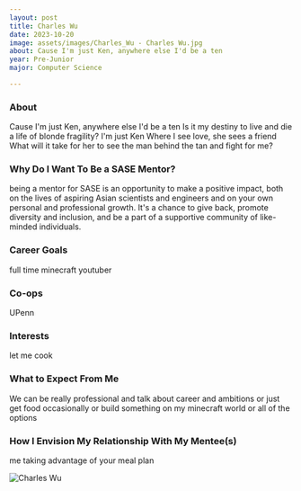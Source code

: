 ```yaml
---
layout: post
title: Charles Wu 
date: 2023-10-20
image: assets/images/Charles_Wu - Charles Wu.jpg
about: Cause I'm just Ken, anywhere else I'd be a ten                                                                                                                                Is it my destiny to live and die a life of blonde fragility?                                                                                                                         I'm just Ken                                                                                                                                              Where I see love, she seefriend. What will it take for her to see the man behind the tan and fight for me?
year: Pre-Junior
major: Computer Science

---
```


### About

Cause I'm just Ken, anywhere else I'd be a ten
Is it my destiny to live and die a life of blonde fragility?
I'm just Ken
Where I see love, she sees a friend
What will it take for her to see the man behind the tan and fight for me?

### Why Do I Want To Be a SASE Mentor?

being a mentor for SASE is an opportunity to make a positive impact, both on the lives of aspiring Asian scientists and engineers and on your own personal and professional growth. It's a chance to give back, promote diversity and inclusion, and be a part of a supportive community of like-minded individuals.

### Career Goals

full time minecraft youtuber

### Co-ops

UPenn 

### Interests

let me cook

### What to Expect From Me

We can be really professional and talk about career and ambitions or just get food occasionally or build something on my minecraft world or all of the options

### How I Envision My Relationship With My Mentee(s) 

me taking advantage of your meal plan

<div class="text-center my-5">
    <img src="https://sase-drexel.github.io/mentorship-2023/assets/images/Charles_Wu - Charles Wu.jpg" alt="Charles Wu" class="rounded post-img" />
</div>
